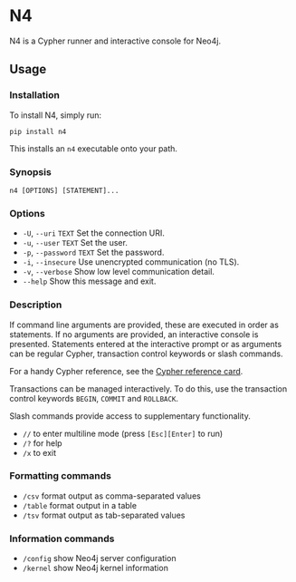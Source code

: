 # N4

N4 is a Cypher runner and interactive console for Neo4j.

## Usage

### Installation

To install N4, simply run:
```
pip install n4
```

This installs an `n4` executable onto your path.

### Synopsis
```
n4 [OPTIONS] [STATEMENT]...
```

### Options
- `-U`, `--uri` `TEXT`       Set the connection URI.
- `-u`, `--user` `TEXT`      Set the user.
- `-p`, `--password` `TEXT`  Set the password.
- `-i`, `--insecure`       Use unencrypted communication (no TLS).
- `-v`, `--verbose`        Show low level communication detail.
- `--help`               Show this message and exit.

### Description
If command line arguments are provided, these are executed in order as
statements. If no arguments are provided, an interactive console is
presented. Statements entered at the interactive prompt or as arguments
can be regular Cypher, transaction control keywords or slash commands.

For a handy Cypher reference, see the [Cypher reference card](https://neo4j.com/docs/cypher-refcard/current/).

Transactions can be managed interactively. To do this, use the transaction
control keywords `BEGIN`, `COMMIT` and `ROLLBACK`.

Slash commands provide access to supplementary functionality.

- `//`      to enter multiline mode (press `[Esc][Enter]` to run)
- `/?`      for help
- `/x`      to exit

### Formatting commands
- `/csv`    format output as comma-separated values
- `/table`  format output in a table
- `/tsv`    format output as tab-separated values

### Information commands
- `/config` show Neo4j server configuration
- `/kernel` show Neo4j kernel information
